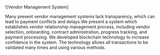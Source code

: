 ![Vendor Management System]


Many present vendor management systems lack transparency, which can lead to payment conflicts and delays.We present a system which establishes vendor relationship management process, including vendor selection, onboarding, contract administration, progress tracking, and payment processing. We developed blockchain technology to increase confidence in the system. The technology allows all transactions to be validated many times and using various methods.
